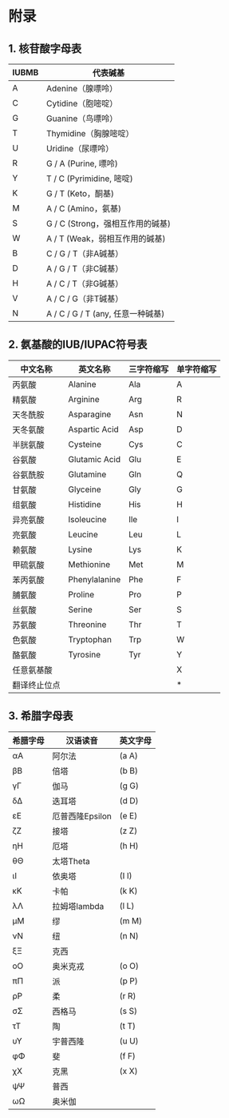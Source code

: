 # 附录

## 1. 核苷酸字母表
| IUBMB | 代表碱基 |
| ---- | ---- |
|A	|Adenine（腺嘌呤）|
|C	|Cytidine（胞嘧啶）|
|G	|Guanine（鸟嘌呤） |
|T	|Thymidine（胸腺嘧啶）|
|U	|Uridine（尿嘌呤）|
|R	|G / A (Purine, 嘌呤)|
|Y	|T / C (Pyrimidine, 嘧啶)|
|K	|G / T (Keto，酮基)|
|M	|A / C (Amino，氨基)|
|S	|G / C (Strong，强相互作用的碱基)|
|W	|A / T (Weak，弱相互作用的碱基)|
|B	|C / G / T（非A碱基）|
|D	|A / G / T（非C碱基）|
|H	|A / C / T（非G碱基）|
|V	|A / C / G（非T碱基）|
|N	|A / C / G / T (any, 任意一种碱基)|


## 2. 氨基酸的IUB/IUPAC符号表
|中文名称|英文名称|三字符缩写|单字符缩写|
|----|----|----|----|
|丙氨酸     |Alanine    |Ala|   A|
|精氨酸	    |Arginine	|Arg|   R|
|天冬酰胺	|Asparagine	|Asn|	N|
|天冬氨酸	|Aspartic  Acid|Asp|D|
|半胱氨酸	|Cysteine	|Cys|	C|
|谷氨酸	    |Glutamic Acid|	Glu|E|
|谷氨酰胺	|Glutamine	|Gln|	Q|
|甘氨酸	    |Glyceine	|Gly|	G|
|组氨酸	    |Histidine	|His|	H|
|异亮氨酸	|Isoleucine	|Ile|	I|
|亮氨酸	    |Leucine	|Leu|	L|
|赖氨酸	    |Lysine	    |Lys|	K|
|甲硫氨酸	|Methionine	|Met|	M|
|苯丙氨酸	|Phenylalanine|Phe|	F|
|脯氨酸	    |Proline	|Pro|	P|
|丝氨酸	    |Serine	    |Ser|	S|
|苏氨酸	    |Threonine	|Thr|	T|
|色氨酸	    |Tryptophan	|Trp|	W|
|酪氨酸	    |Tyrosine	|Tyr|	Y|
|任意氨基酸	|	|   |	X|
|翻译终止位点|  |   |	*|
	

## 3. 希腊字母表
|希腊字母|汉语读音|英文字母|
|----|----|----|
|αΑ  |阿尔法 　 　	   |(a A) |	
|βΒ  |倍塔   　		  |(b B)  |　	
|γΓ  |伽马   		   |(g G) |　	
|δΔ  |迭耳塔   　		|(d D) | 　	
|εΕ  |厄普西隆Epsilon   |(e E) | 　	
|ζΖ  |接塔   　		   |(z Z)  | 　	
|ηΗ  |厄塔   　		   |(h H) |　	
|θΘ  |太塔Theta 　	   |　	| 	
|ιΙ  |依奥塔   　		|(I I) | 　	
|κΚ  |卡帕   　		   |(k K) |　	
|λΛ  |拉姆塔lambda	   |(l L) |　	
|μΜ  |缪   　			|(m M)|  	
|νΝ  |纽 　 　	    	|(n N)|
|ξΞ  |克西   　	        |  |
|οΟ  |奥米克戎   	    |(o O)|
|πΠ  |派   　		   |(p P)|
|ρΡ  |柔   　		   |(r R)|
|σΣ  |西格马   　	   |(s S)|
|τΤ  |陶   　		   |(t T)|
|υΥ  |宇普西隆   	   |(u U)|
|φΦ  |斐   　		   |(f F)|
|χΧ  |克黑   　	   	   |(x X)|
|ψΨ  |普西   　	       |  |
|ωΩ  |奥米伽   　	   |  |